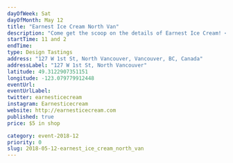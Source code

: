 ```yaml
---
dayOfWeek: Sat
dayOfMonth: May 12
title: "Earnest Ice Cream North Van"
description: "Come get the scoop on the details of Earnest Ice Cream! <br> Hear our story, learn a bit about ice cream, get the details of our North Van scoop shop design and enjoy a full tasting tour and scoop of ice cream. <br> "
startTime: 11 and 2
endTime: 
type: Design Tastings
address: "127 W 1st St, North Vancouver, Vancouver, BC, Canada"
addressLabel: "127 W 1st St, North Vancouver"
latitude: 49.3122907351151
longitude: -123.079779912448
eventUrl: 
eventUrlLabel: 
twitter: earnesticecream
instagram: Earnesticecream
website: http://earnesticecream.com
published: true
price: $5 in shop

category: event-2018-12
priority: 0
slug: 2018-05-12-earnest_ice_cream_north_van
---
```

